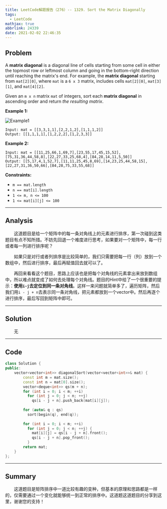 ```yaml
---
title: LeetCode解题报告（276）-- 1329. Sort the Matrix Diagonally
tags:
  - LeetCode
mathjax: true
abbrlink: 24339
date: 2021-02-02 22:46:35
---
```


## Problem

A **matrix diagonal** is a diagonal line of cells starting from some cell in either the topmost row or leftmost column and going in the bottom-right direction until reaching the matrix's end. For example, the **matrix diagonal** starting from `mat[2][0]`, where `mat` is a `6 x 3` matrix, includes cells `mat[2][0]`, `mat[3][1]`, and `mat[4][2]`.

Given an `m x n` matrix `mat` of integers, sort each **matrix diagonal** in ascending order and return *the resulting matrix*.

<!-- more -->

**Example 1:**

![Example1](https://assets.leetcode.com/uploads/2020/01/21/1482_example_1_2.png)

```
Input: mat = [[3,3,1,1],[2,2,1,2],[1,1,1,2]]
Output: [[1,1,1,1],[1,2,2,2],[1,2,3,3]]
```

**Example 2:**

```
Input: mat = [[11,25,66,1,69,7],[23,55,17,45,15,52],[75,31,36,44,58,8],[22,27,33,25,68,4],[84,28,14,11,5,50]]
Output: [[5,17,4,1,52,7],[11,11,25,45,8,69],[14,23,25,44,58,15],[22,27,31,36,50,66],[84,28,75,33,55,68]]
```

**Constraints:**

- `m == mat.length`
- `n == mat[i].length`
- `1 <= m, n <= 100`
- `1 <= mat[i][j] <= 100`

------

## Analysis

&emsp;&emsp;这道题目是给一个矩阵中的每一条对角线上的元素进行排序，第一次碰到这类题目有点不知所措。不妨先回退一个难度进行思考，如果要对一个矩阵中，每一行或者每一列进行排序呢？

&emsp;&emsp;如果只是对行或者列排序是比较简单的，我们只需要把每一行（列）放到一个数组中，然后进行排序，最后再赋值回去就可以了。

&emsp;&emsp;再回来看看这个题目，思路上应该也是把每个对角线的元素拿出来放到数组中，所以难点就变成了如何去处理每个对角线。题目的Hint中给了一个很重要的提示：**使用`i-j`去定位到同一条对角线**。这样一来问题就简单多了，遍历矩阵，然后我们用`i - j + n`去表示同一条对角线，把元素都放到一个vector中。然后再逐个进行排序，最后写回到矩阵中即可。

------

## Solution

&emsp;&emsp;无

------

## Code

```c++
class Solution {
public:
    vector<vector<int>> diagonalSort(vector<vector<int>>& mat) {
        const int m = mat.size();
        const int n = mat[0].size();
        vector<deque<int>> qs(m + n);
        for (int i = 0; i < m; ++i)
          for (int j = 0; j < n; ++j)
            qs[i - j + n].push_back(mat[i][j]);
        
        for (auto& q : qs)
          sort(begin(q), end(q));
        
        for (int i = 0; i < m; ++i)
          for (int j = 0; j < n; ++j) {
            mat[i][j] = qs[i - j + n].front();
            qs[i - j + n].pop_front();
          }
        return mat;
    }
};
```

------

## Summary

&emsp;&emsp;这道题目是矩阵排序中一道比较有趣的变种，但基本的原理和思路都是一样的，仅需要通过一个变化就能够统一到正常的排序中。这道题这道题目的分享到这里，谢谢您的支持！
